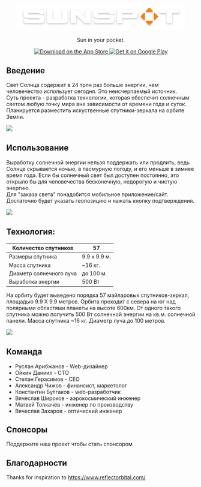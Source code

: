 <p align="center">
  <a href="">
    <img alt="SunSpot" title="SunSpot" src="./img/logo2.png" width="450" >
  </a>
</p>

<p align="center">
  Sun in your pocket.
</p>

<p align="center">
  <a href="https://itunes.apple.com/us/app/gitpoint/id1251245162?mt=8">
    <img alt="Download on the App Store" title="App Store" src="http://i.imgur.com/0n2zqHD.png" width="140">
  </a>

  <a href="https://play.google.com/store/apps/details?id=com.gitpoint">
    <img alt="Get it on Google Play" title="Google Play" src="http://i.imgur.com/mtGRPuM.png" width="140">
  </a>
</p>

<!-- START doctoc generated TOC please keep comment here to allow auto update -->
<!-- DON'T EDIT THIS SECTION, INSTEAD RE-RUN doctoc TO UPDATE -->

## Введение

Свет Солнца содержит в 24 трлн раз больше энергии, чем человечество использует сегодня. Это неисчерпаемый источник.  
Суть проекта - разработка технологии, которая обеспечит солнечным светом любую точку мира вне зависимости от времени года и суток.  
Планируется разместить искуственные спутники-зеркала на орбите Земли.

<img src="https://s0.rbk.ru/v6_top_pics/resized/640xH/media/img/8/90/347250191359908.webp">  

## Использование

Выработку солнечной энергии нельзя поддержать или продлить, ведь Солнце скрывается ночью, в пасмурную погоду, и его меньше в зимнее время года.
Если бы солнечный свет был доступен постоянно, это открыло бы для человечества бесконечную, недорогую и чистую энергию.  
Для "заказа света" понадобится мобильное приложение/сайт. Достаточно будет указать геопозицию и нажать кнопку подтверждения.

<img src="https://s0.rbk.ru/v6_top_pics/resized/640xH/media/img/5/07/347250191459075.webp">  

## Технология:
  
| Количество спутников    | 57           |
|-------------------------|--------------|
| Размеры спутника        | 9.9 х 9.9 м. |
| Масса спутника          | ~16 кг.      |
| Диаметр солнечного луча | до 100 м.    |
| Выработка энергии       | 500 Вт       |  

На орбиту будет выведено порядка 57 майларовых спутников-зеркал, площадью 9.9 Х 9.9 метров.
Орбита проходит с севера на юг над полярными областями планеты на высоте 600км.
От одного такого спутника можно получить 500 Вт солнечной энергии на кв.м. солнечной панели.
Масса спутника ~16 кг.
Диаметр луча до 100 метров.  

<img src="[https://www.google.com/url?sa=i&url=https%3A%2F%2Fwww.reflectorbital.com%2Fenergy&psig=AOvVaw14xSJGn1mdQAmwQrcO1PI5&ust=1743658788430000&source=images&cd=vfe&opi=89978449&ved=0CBQQjRxqFwoTCODAgbLRuIwDFQAAAAAdAAAAABAP](https://www.google.com/url?sa=i&url=https%3A%2F%2Fru.futuroprossimo.it%2F2024%2F08%2Freflect-orbital-sole-on-demand-anche-di-notte-con-specchi-orbitali%2F&psig=AOvVaw14xSJGn1mdQAmwQrcO1PI5&ust=1743658788430000&source=images&cd=vfe&opi=89978449&ved=0CBQQjRxqFwoTCODAgbLRuIwDFQAAAAAdAAAAABAZ)">  

## Команда

* Руслан Арибжанов - Web-дизайнер  
* Ойкин Даниил - CTO  
* Степан Герасимов - CEO  
* Александр Чижов - финансист, маркетолог  
* Константин Булгаков - web-разработчик  
* Вячеслав Широков - аэрокосмический инженер  
* Матвей Толкачёв - инженер по производству  
* Вячеслав Захаров - оптический инженер  

## Спонсоры

Поддержите наш проект чтобы стать спонсором

## Благодарности

Thanks for inspiration to https://www.reflectorbital.com/
